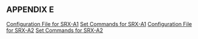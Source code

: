 ## APPENDIX E 

[Configuration File for SRX-A1](https://github.com/Helweg/Project-Network-2nd-Semester/blob/master/APPENDIX%20E/srx-a1)
[Set Commands for SRX-A1](https://github.com/Helweg/Project-Network-2nd-Semester/blob/master/APPENDIX%20E/srx-a1%20set%20commands)
[Configuration File for SRX-A2](https://github.com/Helweg/Project-Network-2nd-Semester/blob/master/APPENDIX%20E/srx-a2)
[Set Commands for SRX-A2](https://github.com/Helweg/Project-Network-2nd-Semester/blob/master/APPENDIX%20E/srx-a2%20set%20commands)
